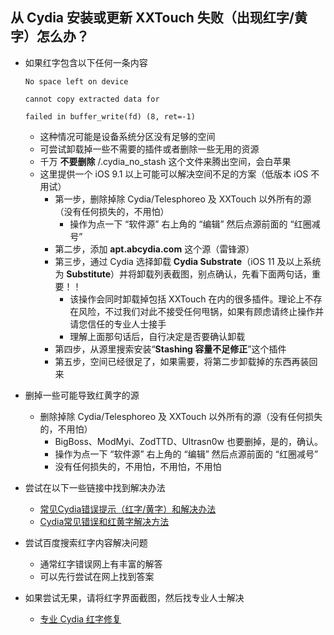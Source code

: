## 从 Cydia 安装或更新 XXTouch 失败（出现红字/黄字）怎么办？
- 如果红字包含以下任何一条内容

    ```
    No space left on device
    ```
    ```
    cannot copy extracted data for
    ```
    ```
    failed in buffer_write(fd) (8, ret=-1)
    ```
    - 这种情况可能是设备系统分区没有足够的空间
    - 可尝试卸载掉一些不需要的插件或者删除一些无用的资源
    - 千万 **不要删除** /\.cydia\_no\_stash 这个文件来腾出空间，会白苹果
    - 这里提供一个 iOS 9\.1 以上可能可以解决空间不足的方案（低版本 iOS 不用试）
        - 第一步，删除掉除 Cydia/Telesphoreo 及 XXTouch 以外所有的源（没有任何损失的，不用怕）
            - 操作为点一下 “软件源” 右上角的 “编辑” 然后点源前面的 “红圈减号”
        - 第二步，添加 **apt\.abcydia\.com** 这个源（雷锋源）
        - 第三步，通过 Cydia 选择卸载 **Cydia Substrate**（iOS 11 及以上系统为 **Substitute**）并将卸载列表截图，别点确认，先看下面两句话，重要！！
            - 该操作会同时卸载掉包括 XXTouch 在内的很多插件。理论上不存在风险，不过我们对此不接受任何甩锅，如果有顾虑请终止操作并请您信任的专业人士接手
            - 理解上面那句话后，自行决定是否要确认卸载
        - 第四步，从源里搜索安装“**Stashing 容量不足修正**”这个插件
        - 第五步，空间已经很足了，如果需要，将第二步卸载掉的东西再装回来
- 删掉一些可能导致红黄字的源
    - 删除掉除 Cydia/Telesphoreo 及 XXTouch 以外所有的源（没有任何损失的，不用怕）
        - BigBoss、ModMyi、ZodTTD、Ultrasn0w 也要删掉，是的，确认。
        - 操作为点一下 “软件源” 右上角的 “编辑” 然后点源前面的 “红圈减号”
        - 没有任何损失的，不用怕，不用怕，不用怕
- 尝试在以下一些链接中找到解决办法
    - [常见Cydia错误提示（红字/黄字）和解决办法](http://bbs.feng.com/read-htm-tid-10942430.html)
    - [Cydia常见错误和红黄字解决方法](http://bbs.25pp.com/thread-380754-1-1.html)
- 尝试百度搜索红字内容解决问题
    - 通常红字错误网上有丰富的解答
    - 可以先行尝试在网上找到答案
- 如果尝试无果，请将红字界面截图，然后找专业人士解决
    - [专业 Cydia 红字修复](https://s.taobao.com/search?q=Cydia+%E7%BA%A2%E5%AD%97&)
